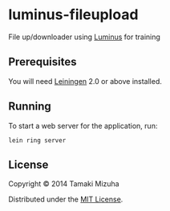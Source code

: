# luminus-fileupload

File up/downloader using [Luminus](http://www.luminusweb.net/) for training

## Prerequisites

You will need [Leiningen][1] 2.0 or above installed.

[1]: https://github.com/technomancy/leiningen

## Running

To start a web server for the application, run:

    lein ring server

## License

Copyright © 2014 Tamaki Mizuha

Distributed under the [MIT License](http://opensource.org/licenses/MIT).
